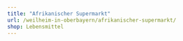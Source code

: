 ```yaml
---
title: "Afrikanischer Supermarkt"
url: /weilheim-in-oberbayern/afrikanischer-supermarkt/
shop: Lebensmittel
---
```


